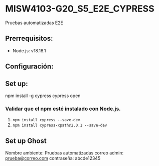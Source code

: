 # MISW4103-G20_S5_E2E_CYPRESS
Pruebas automatizadas E2E

## Prerrequisitos:
- Node.js: v18.18.1

## Configuración:

## Set up:
npm install -g cypress
cypress open

### Validar que el npm esté instalado con Node.js.

1. `npm install cypress --save-dev`
2. `npm install cypress-xpath@2.0.1 --save-dev`

## Set up Ghost

Nombre ambiente: Pruebas automatizadas
correo admin: prueba@correo.com
contraseña: abcde12345
